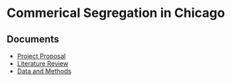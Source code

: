 # Commerical Segregation in Chicago

## Documents
- [Project Proposal](/docs/proposal/proposal.pdf)
- [Literature Review](/docs/lit-review/lit_review.pdf)
- [Data and Methods](/docs/methods-results/data_and_methods.pdf)

